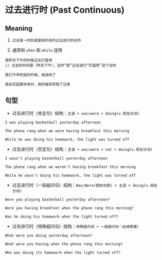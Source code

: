 # 过去进行时 (Past Continuous)

## Meaning

1. `过去某一时刻或某段时间内正在进行的动作`

2. 通常和 `when` 和 `while` 连用

```
我昨天下午的时候正在打篮球
// 过去的时间里（昨天下午），当时“我”正在进行“打篮球”这个动作

我们今早吃饭的时候，电话响了

我在花园里休息时，我的猫突然跑了过来
```

## 句型

- 过去进行时（肯定句）结构：`主语 + was/were + doing(v.现在分词)`

```
I was playing basketball yesterday afternoon

The phone rang when we were having breakfast this morning

While he was doing his homework, the light was turned off
```

- 过去进行时（否定句）结构：`主语 + was/were + not + doing(v.现在分词)`

```
I wasn't playing basketball yesterday afternoon

The phone rang when we weren't having breakfast this morning

While he wasn't doing his homework, the light was turned off
```

- 过去进行时（一般疑问句）结构：`Was/Were(提到句首) + 主语 + doing(v.现在分词)`

```
Were you playing basketball yesterday afternoon?

Were you having breakfast when the phone rang this morning?

Was he doing his homework when the light turned off?
```

- 过去进行时（特殊疑问句）结构：`特殊疑问词 + 一般疑问句（去掉答案）`

```
What were you doing yesterday afternoon?

What were you having when the phone rang this morning?

Who was doing its homework when the light turned off?
```
